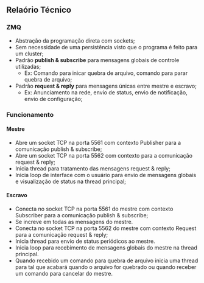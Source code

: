 
## Relaório Técnico

### ZMQ
- Abstração da programação direta com sockets;
- Sem necessidade de uma persistência visto que o programa é feito para um cluster;
- Padrão **publish & subscribe** para mensagens globais de controle utilizadas;
  - Ex: Comando para inicar quebra de arquivo, comando para parar quebra de arquivo;
- Padrão **request & reply** para mensagens únicas entre mestre e escravo;
  - Ex: Anunciamento na rede, envio de status, envio de notificação, envio de configuração;

### Funcionamento

#### Mestre
- Abre um socket TCP na porta 5561 com contexto Publisher para a comunicação publish & subscribe;
- Abre um socket TCP na porta 5562 com contexto para a comunicação request & reply;
- Inicia thread para tratamento das mensagens request & reply;
- Inicia loop de interface com o usuário para envio de mensagens globais e visualização de status na thread principal;

#### Escravo
- Conecta no socket TCP na porta 5561 do mestre com contexto Subscriber para a comunicação publish & subscribe;
- Se increve em todas as mensagens do mestre.
- Conecta no socket TCP na porta 5562 do mestre com contexto Request para a comunicação request & reply;
- Inicia thread para envio de status periódicos ao mestre.
- Inicia loop para recebimento de mensagens globais do mestre na thread principal.
- Quando recebido um comando para quebra de arquivo inicia uma thread para tal que acabará quando o arquivo for quebrado ou quando receber um comando para cancelar do mestre.
